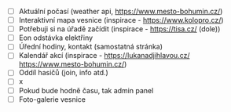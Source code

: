 - [ ] Aktuální počasí (weather api, https://www.mesto-bohumin.cz/)
- [ ] Interaktivní mapa vesnice (inspirace - https://www.kolopro.cz/)
- [ ] Potřebuji si na úřadě začídit (inspirace - https://tisa.cz/ (dole))
- [ ] Eon odstávka elektřiny
- [ ] Úřední hodiny, kontakt (samostatná stránka)
- [ ] Kalendář akcí (inspirace - https://lukanadjihlavou.cz/ https://www.mesto-bohumin.cz/)
- [ ] Oddíl hasičů (join, info atd.)
- [ ] x
- [ ] Pokud bude hodně času, tak admin panel
- [ ] Foto-galerie vesnice
